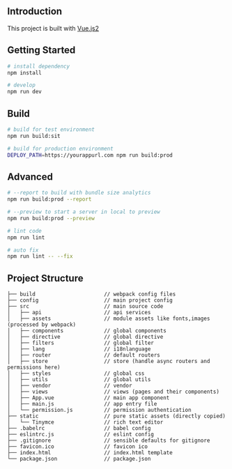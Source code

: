 ## Introduction
This project is built with [Vue.js2](https://vuejs.org/) 

## Getting Started
```bash
# install dependency
npm install

# develop
npm run dev
```

## Build
```bash
# build for test environment
npm run build:sit

# build for production environment
DEPLOY_PATH=https://yourappurl.com npm run build:prod
```

## Advanced
```bash
# --report to build with bundle size analytics
npm run build:prod --report

# --preview to start a server in local to preview
npm run build:prod --preview

# lint code
npm run lint

# auto fix
npm run lint -- --fix
```

## Project Structure
 
    ├── build                      // webpack config files
    ├── config                     // main project config
    ├── src                        // main source code
    │   ├── api                    // api services
    │   ├── assets                 // module assets like fonts,images (processed by webpack)
    │   ├── components             // global components
    │   ├── directive              // global directive
    │   ├── filters                // global filter
    │   ├── lang                   // i18nlanguage
    │   ├── router                 // default routers
    │   ├── store                  // store (handle async routers and permissions here)
    │   ├── styles                 // global css
    │   ├── utils                  // global utils
    │   ├── vendor                 // vendor
    │   ├── views                  // views (pages and their components)
    │   ├── App.vue                // main app component
    │   ├── main.js                // app entry file
    │   └── permission.js          // permission authentication
    ├── static                     // pure static assets (directly copied)
    │   └── Tinymce                // rich text editor
    ├── .babelrc                   // babel config
    ├── eslintrc.js                // eslint config
    ├── .gitignore                 // sensible defaults for gitignore
    ├── favicon.ico                // favicon ico
    ├── index.html                 // index.html template
    └── package.json               // package.json

